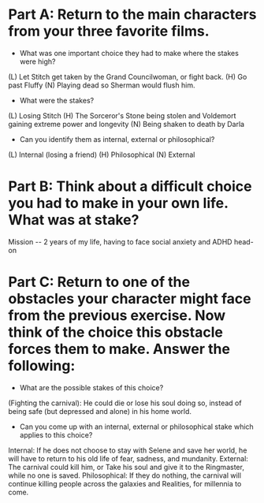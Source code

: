 # Part A: Return to the main characters from your three favorite films.

- What was one important choice they had to make where the stakes were high?

(L) Let Stitch get taken by the Grand Councilwoman, or fight back. 
(H) Go past Fluffy
(N) Playing dead so Sherman would flush him.  

- What were the stakes?

(L) Losing Stitch
(H) The Sorceror's Stone being stolen and Voldemort gaining extreme power and longevity 
(N) Being shaken to death by Darla 

- Can you identify them as internal, external or philosophical?

(L) Internal (losing a friend)
(H) Philosophical 
(N) External 

# Part B: Think about a difficult choice you had to make in your own life. What was at stake?

Mission -- 2 years of my life, having to face social anxiety and ADHD head-on 

# Part C: Return to one of the obstacles your character might face from the previous exercise. Now think of the choice this obstacle forces them to make. Answer the following:

- What are the possible stakes of this choice?

(Fighting the carnival): He could die or lose his soul doing so, instead of being safe (but depressed and alone) in his home world. 

- Can you come up with an internal, external or philosophical stake which applies to this choice?

Internal: If he does not choose to stay with Selene and save her world, he will have to return to his old life of fear, sadness, and mundanity. 
External: The carnival could kill him, or Take his soul and give it to the Ringmaster, while no one is saved. 
Philosophical: If they do nothing, the carnival will continue killing people across the galaxies and Realities, for millennia to come. 

